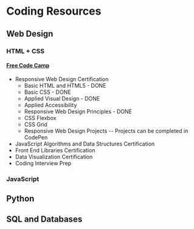 <head>
  <link type="text/css" rel="stylesheet" href="/stylesheets/style.css" />
</head>

<body>
<h1>Coding Resources</h1>
  <h2>Web Design</h2>
  <div class="list">
    <h3>HTML + CSS</h3>
    <h4><a href="https://www.freecodecamp.org/">Free Code Camp</a></h2>
<ul>
  <li>Responsive Web Design Certification
  <ul>
    <li>Basic HTML and HTML5 - DONE</li>
    <li>Basic CSS - DONE</li>
    <li>Applied Visual Design - DONE</li>
    <li>Applied Accessibility</li>
    <li>Responsive Web Design Principles - DONE</li>
    <li>CSS Flexbox</li>
    <li>CSS Grid</li>
    <li>Responsive Web Design Projects -- Projects can be completed in CodePen</li>
  </ul>
  </li>  
  <li>JavaScript Algorithms and Data Structures Certification</li>
  <li>Front End Libraries Certification</li>
  <li>Data Visualization Certification</li>
  <li>Coding Interview Prep</li>
</ul>
    <h3>JavaScript</h3>
  </div>
  <h2>Python</h2>
  <h2>SQL and Databases</h2>






</body>
